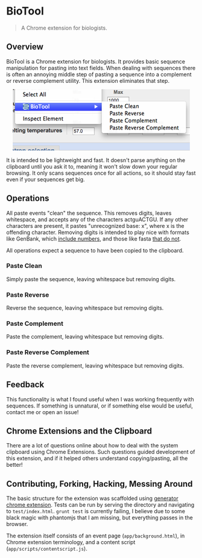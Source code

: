 # BioTool

> A Chrome extension for biologists.

## Overview

BioTool is a Chrome extension for biologists. It provides basic sequence
manipulation for pasting into text fields. When dealing with sequences there is
often an annoying middle step of pasting a sequence into a complement or
reverse complement utility. This extension eliminates that step.

<p align="center">
    <img alt="BioTool at work in a context menu" src="images/contextMenuSample.png">
</p>

It is intended to be lightweight and fast. It doesn't parse anything on the
clipboard until you ask it to, meaning it won't slow down your regular
browsing. It only scans sequences once for all actions, so it should stay fast
even if your sequences get big.

## Operations

All paste events "clean" the sequence. This removes digits, leaves whitespace,
and accepts any of the characters actguACTGU. If any other characters are
present, it pastes "unrecognized base: x", where x is the offending character.
Removing digits is intended to play nice with formats like GenBank, which
[include numbers](http://www.ncbi.nlm.nih.gov/nuccore/NC_000083.6?report=genbank&from=35506032&to=35510777), and those like fasta [that do not](http://www.ncbi.nlm.nih.gov/nuccore/NC_000083.6?report=fasta&log$=seqview&from=35506032&to=35510777).

All operations expect a sequence to have been copied to the clipboard.

### Paste Clean

Simply paste the sequence, leaving whitespace but removing digits.

### Paste Reverse

Reverse the sequence, leaving whitespace but removing digits.

### Paste Complement

Paste the complement, leaving whitespace but removing digits.

### Paste Reverse Complement

Paste the reverse complement, leaving whitespace but removing digits.

## Feedback

This functionality is what I found useful when I was working frequently with
sequences. If something is unnatural, or if something else would be useful,
contact me or open an issue!

## Chrome Extensions and the Clipboard

There are a lot of questions online about how to deal with the system clipboard
using Chrome Extensions. Such questions guided development of this extension,
and if it helped others understand copying/pasting, all the better!

## Contributing, Forking, Hacking, Messing Around

The basic structure for the extension was scaffolded using [generator chrome
extension](https://github.com/yeoman/generator-chrome-extension). Tests can be
run by serving the directory and navigating to `test/index.html`. `grunt test`
is currently failing, I believe due to some black magic with phantomjs that I
am missing, but everything passes in the browser.

The extension itself consists of an event page (`app/background.html`), in
Chrome extension terminology, and a content script
(`app/scripts/contentscript.js`).
